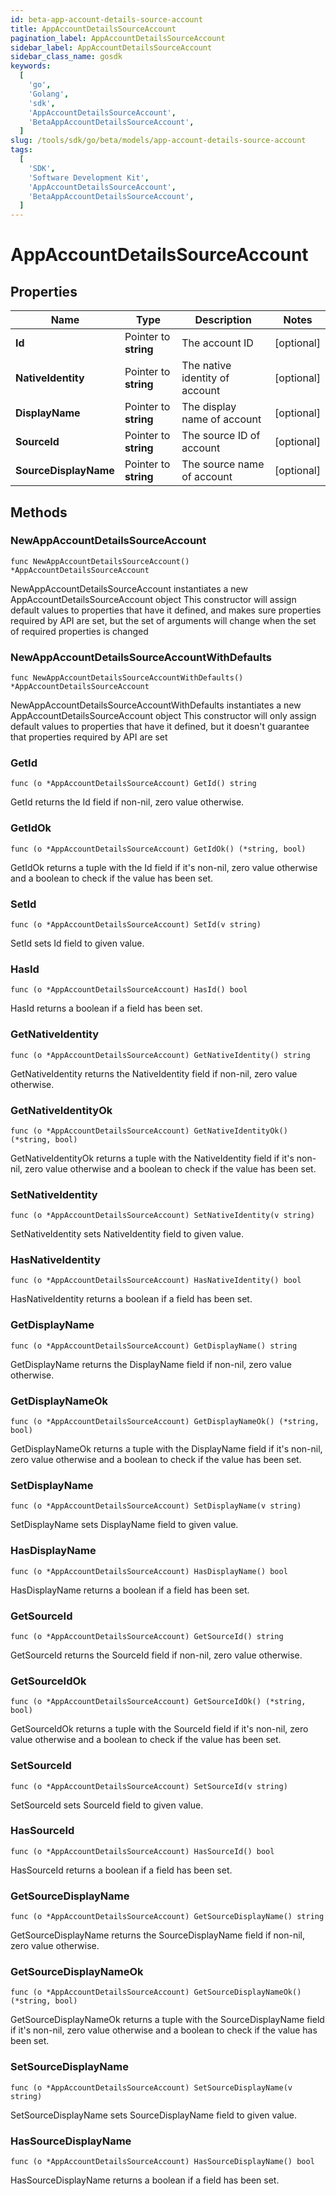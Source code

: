 ```yaml
---
id: beta-app-account-details-source-account
title: AppAccountDetailsSourceAccount
pagination_label: AppAccountDetailsSourceAccount
sidebar_label: AppAccountDetailsSourceAccount
sidebar_class_name: gosdk
keywords:
  [
    'go',
    'Golang',
    'sdk',
    'AppAccountDetailsSourceAccount',
    'BetaAppAccountDetailsSourceAccount',
  ]
slug: /tools/sdk/go/beta/models/app-account-details-source-account
tags:
  [
    'SDK',
    'Software Development Kit',
    'AppAccountDetailsSourceAccount',
    'BetaAppAccountDetailsSourceAccount',
  ]
---
```


# AppAccountDetailsSourceAccount

## Properties

| Name | Type | Description | Notes |
| --- | --- | --- | --- |
| **Id** | Pointer to **string** | The account ID | [optional] |
| **NativeIdentity** | Pointer to **string** | The native identity of account | [optional] |
| **DisplayName** | Pointer to **string** | The display name of account | [optional] |
| **SourceId** | Pointer to **string** | The source ID of account | [optional] |
| **SourceDisplayName** | Pointer to **string** | The source name of account | [optional] |

## Methods

### NewAppAccountDetailsSourceAccount

`func NewAppAccountDetailsSourceAccount() *AppAccountDetailsSourceAccount`

NewAppAccountDetailsSourceAccount instantiates a new AppAccountDetailsSourceAccount object This constructor will assign default values to properties that have it defined, and makes sure properties required by API are set, but the set of arguments will change when the set of required properties is changed

### NewAppAccountDetailsSourceAccountWithDefaults

`func NewAppAccountDetailsSourceAccountWithDefaults() *AppAccountDetailsSourceAccount`

NewAppAccountDetailsSourceAccountWithDefaults instantiates a new AppAccountDetailsSourceAccount object This constructor will only assign default values to properties that have it defined, but it doesn't guarantee that properties required by API are set

### GetId

`func (o *AppAccountDetailsSourceAccount) GetId() string`

GetId returns the Id field if non-nil, zero value otherwise.

### GetIdOk

`func (o *AppAccountDetailsSourceAccount) GetIdOk() (*string, bool)`

GetIdOk returns a tuple with the Id field if it's non-nil, zero value otherwise and a boolean to check if the value has been set.

### SetId

`func (o *AppAccountDetailsSourceAccount) SetId(v string)`

SetId sets Id field to given value.

### HasId

`func (o *AppAccountDetailsSourceAccount) HasId() bool`

HasId returns a boolean if a field has been set.

### GetNativeIdentity

`func (o *AppAccountDetailsSourceAccount) GetNativeIdentity() string`

GetNativeIdentity returns the NativeIdentity field if non-nil, zero value otherwise.

### GetNativeIdentityOk

`func (o *AppAccountDetailsSourceAccount) GetNativeIdentityOk() (*string, bool)`

GetNativeIdentityOk returns a tuple with the NativeIdentity field if it's non-nil, zero value otherwise and a boolean to check if the value has been set.

### SetNativeIdentity

`func (o *AppAccountDetailsSourceAccount) SetNativeIdentity(v string)`

SetNativeIdentity sets NativeIdentity field to given value.

### HasNativeIdentity

`func (o *AppAccountDetailsSourceAccount) HasNativeIdentity() bool`

HasNativeIdentity returns a boolean if a field has been set.

### GetDisplayName

`func (o *AppAccountDetailsSourceAccount) GetDisplayName() string`

GetDisplayName returns the DisplayName field if non-nil, zero value otherwise.

### GetDisplayNameOk

`func (o *AppAccountDetailsSourceAccount) GetDisplayNameOk() (*string, bool)`

GetDisplayNameOk returns a tuple with the DisplayName field if it's non-nil, zero value otherwise and a boolean to check if the value has been set.

### SetDisplayName

`func (o *AppAccountDetailsSourceAccount) SetDisplayName(v string)`

SetDisplayName sets DisplayName field to given value.

### HasDisplayName

`func (o *AppAccountDetailsSourceAccount) HasDisplayName() bool`

HasDisplayName returns a boolean if a field has been set.

### GetSourceId

`func (o *AppAccountDetailsSourceAccount) GetSourceId() string`

GetSourceId returns the SourceId field if non-nil, zero value otherwise.

### GetSourceIdOk

`func (o *AppAccountDetailsSourceAccount) GetSourceIdOk() (*string, bool)`

GetSourceIdOk returns a tuple with the SourceId field if it's non-nil, zero value otherwise and a boolean to check if the value has been set.

### SetSourceId

`func (o *AppAccountDetailsSourceAccount) SetSourceId(v string)`

SetSourceId sets SourceId field to given value.

### HasSourceId

`func (o *AppAccountDetailsSourceAccount) HasSourceId() bool`

HasSourceId returns a boolean if a field has been set.

### GetSourceDisplayName

`func (o *AppAccountDetailsSourceAccount) GetSourceDisplayName() string`

GetSourceDisplayName returns the SourceDisplayName field if non-nil, zero value otherwise.

### GetSourceDisplayNameOk

`func (o *AppAccountDetailsSourceAccount) GetSourceDisplayNameOk() (*string, bool)`

GetSourceDisplayNameOk returns a tuple with the SourceDisplayName field if it's non-nil, zero value otherwise and a boolean to check if the value has been set.

### SetSourceDisplayName

`func (o *AppAccountDetailsSourceAccount) SetSourceDisplayName(v string)`

SetSourceDisplayName sets SourceDisplayName field to given value.

### HasSourceDisplayName

`func (o *AppAccountDetailsSourceAccount) HasSourceDisplayName() bool`

HasSourceDisplayName returns a boolean if a field has been set.

